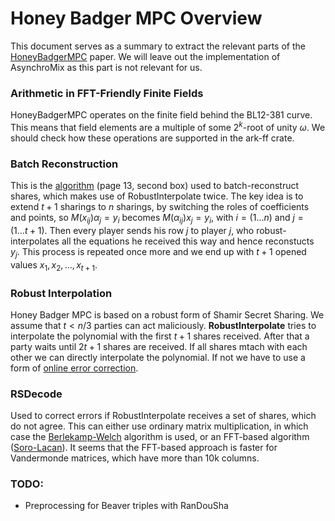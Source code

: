 # Honey Badger MPC Overview

This document serves as a summary to extract the relevant parts of the [HoneyBadgerMPC] paper.
We will leave out the implementation of AsynchroMix as this part is not relevant for us.

[HoneyBadgerMPC]: https://eprint.iacr.org/2019/883

### Arithmetic in FFT-Friendly Finite Fields
HoneyBadgerMPC operates on the finite field behind the BL12-381 curve. This means that field
elements are a multiple of some $2^k$-root of unity $\omega$. We should check how these
operations are supported in the ark-ff crate.

### Batch Reconstruction
This is the [algorithm] \(page 13, second box\) used to batch-reconstruct shares, which makes use
of RobustInterpolate twice. The key idea is to extend $t + 1$ sharings to $n$ sharings, by 
switching the roles of coefficients and points, so $M(x_{ij}) \alpha_j = y_i$ becomes
$M(\alpha_{ij}) x_j = y_i$, with $i = (1...n)$ and $j = (1...t+1)$. Then every player sends his
row $j$ to player $j$, who robust-interpolates all the equations he received this way and hence
reconstucts $y_j$. This process is repeated once more and we end up with $t +1$ opened values
$x_1, x_2, ..., x_{t + 1}$.

[algorithm]: https://www.iacr.org/archive/crypto2007/46220565/46220565.pdf

### Robust Interpolation

Honey Badger MPC is based on a robust form of Shamir Secret Sharing. We assume that $t < n/3$ 
parties can act maliciously. **RobustInterpolate** tries to interpolate the polynomial with 
the first $t + 1$ shares received. After that a party waits until $2t + 1$ shares are received.
If all shares mtach with each other we can directly interpolate the polynomial. If not we
have to use a form of [online error correction].

[online error correction]: https://eprint.iacr.org/2012/517

### RSDecode

Used to correct errors if RobustInterpolate receives a set of shares, which do not agree. This
can either use ordinary matrix multiplication, in which case the [Berlekamp-Welch] algorithm is used, 
or an FFT-based algorithm ([Soro-Lacan]). It seems that the
FFT-based approach is faster for Vandermonde matrices, which have more than 10k columns.

[Berlekamp-Welch]: https://jeremykun.com/2015/09/07/welch-berlekamp
[Soro-Lacan]: https://sci-hub.mksa.top/10.1109/ccnc.2010.5421749

### TODO:

- Preprocessing for Beaver triples with RanDouSha
